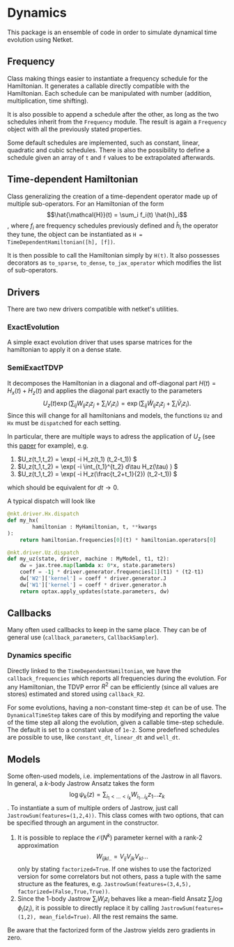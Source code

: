 # Dynamics
This package is an ensemble of code in order to simulate dynamical time evolution using Netket. 

## Frequency
Class making things easier to instantiate a frequency schedule for the Hamiltonian. It generates a callable directly compatible with the Hamiltonian. Each schedule can be manipulated with number (addition, multiplication, time shifting).

It is also possible to append a schedule after the other, as long as the two schedules inherit from the `Frequency` module. The result is again a `Frequency` object with all the previously stated properties.

Some default schedules are implemented, such as constant, linear, quadratic and cubic schedules. There is also the possibility to define a schedule given an array of `t` and `f` values to be extrapolated afterwards. 

## Time-dependent Hamiltonian
Class generalizing the creation of a time-dependent operator made up of multiple sub-operators. For an Hamiltonian of the form $$\hat{\mathcal{H}}(t) = \sum_i f_i(t) \hat{h}_i$$, where $f_i$ are frequency schedules previously defined and $\hat{h}_i$ the operator they tune, the object can be instantiated as `H = TimeDependentHamiltonian([h], [f])`. 

It is then possible to call the Hamiltonian simply by `H(t)`. It also possesses decorators as `to_sparse`, `to_dense`, `to_jax_operator` which modifies the list of sub-operators. 

## Drivers
There are two new drivers compatible with netket's utilities.

### ExactEvolution 
A simple exact evolution driver that uses sparse matrices for the hamiltonian to apply it on a dense state. 

### SemiExactTDVP
It decomposes the Hamiltonian in a diagonal and off-diagonal part $H(t) = H_x(t) + H_z(t)$ and applies the diagonal part exactly to the parameters $$U_z(t) \exp( \sum_{ij} W_{ij} z_i z_j + \sum_i V_i z_i ) = \exp( \sum_{ij} \tilde{W}_{ij} z_i z_j + \sum_i \tilde{V}_i z_i ).$$ Since this will change for all hamiltonians and models, the functions `Uz` and `Hx` must be `dispatch`ed for each setting.

In particular, there are multiple ways to adress the application of $U_z$ (see this [paper](https://arxiv.org/abs/2410.05955) for example), e.g.
1. $U_z(t_1,t_2) = \exp( -i H_z(t_1) (t_2-t_1)) $
2. $U_z(t_1,t_2) = \exp( -i \int_{t_1}^{t_2} d\tau H_z(\tau) ) $
3. $U_z(t_1,t_2) = \exp( -i H_z(\frac{t_2+t_1}{2}) (t_2-t_1)) $

which should be equivalent for $dt \to 0$. 

A typical dispatch will look like
```python
@nkt.driver.Hx.dispatch
def my_hx(
        hamiltonian : MyHamiltonian, t, **kwargs
):
    return hamiltonian.frequencies[0](t) * hamiltonian.operators[0]

@nkt.driver.Uz.dispatch
def my_uz(state, driver, machine : MyModel, t1, t2):
    dw = jax.tree.map(lambda x: 0*x, state.parameters)
    coeff = -1j * driver.generator.frequencies[1](t1) * (t2-t1)
    dw['W2']['kernel'] = coeff * driver.generator.J
    dw['W1']['kernel'] = coeff * driver.generator.h
    return optax.apply_updates(state.parameters, dw)
```


## Callbacks
Many often used callbacks to keep in the same place. They can be of general use (`callback_parameters`, `CallbackSampler`). 

### Dynamics specific
Directly linked to the `TimeDependentHamiltonian`, we have the `callback_frequencies` which reports all frequencies during the evolution. 
For any Hamiltonian, the TDVP error $R^2$ can be efficiently (since all values are stores) estimated and stored using `callback_R2`. 

For some evolutions, having a non-constant time-step `dt` can be of use. The `DynamicalTimeStep` takes care of this by modifying and reporting the value of the time step all along the evolution, given a callable time-step schedule. The default is set to a constant value of `1e-2`. Some predefined schedules are possible to use, like `constant_dt`, `linear_dt` and `well_dt`. 

## Models
Some often-used models, i.e. implementations of the Jastrow in all flavors. 
In general, a $k$-body Jastrow Ansatz takes the form $$\log \psi_k (z) = \sum_{i_1 < \dots < i_{k}} W_{i_1 \dots i_k} z_1 \dots z_k$$. To instantiate a sum of multiple orders of Jastrow, just call `JastrowSum(features=(1,2,4))`. This class comes with two options, that can be specified through an argument in the constructor.
1. It is possible to replace the $\mathcal{O}(N^k)$ parameter kernel with a rank-$2$ approximation $$W_{ijkl ..} = V_{ij} V_{jk} V_{kl} \dots$$ only by stating `factorized=True`. If one wishes to use the factorized version for some correlators but not others, pass a tuple with the same structure as the features, e.g. `JastrowSum(features=(3,4,5), factorized=(False,True,True))`.
2. Since the $1$-body Jastrow $\sum_i W_i z_i$ behaves like a mean-field Ansatz $\sum_i \log \phi_i(z_i)$, it is possible to directly replace it by calling `JastrowSum(features=(1,2), mean_field=True)`. All the rest remains the same. 

Be aware that the factorized form of the Jastrow yields zero gradients in zero.